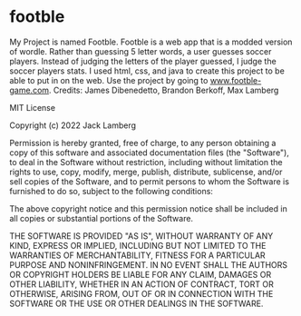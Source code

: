 # footble
My Project is named Footble.
Footble is a web app that is a modded version of wordle.
Rather than guessing 5 letter words, a user guesses soccer players.
Instead of judging the letters of the player guessed, I judge the soccer players stats.
I used html, css, and java to create this project to be able to put in on the web.
Use the project by going to www.footble-game.com.
Credits:
James Dibenedetto, Brandon Berkoff, Max Lamberg

MIT License

Copyright (c) 2022 Jack Lamberg

Permission is hereby granted, free of charge, to any person obtaining a copy
of this software and associated documentation files (the "Software"), to deal
in the Software without restriction, including without limitation the rights
to use, copy, modify, merge, publish, distribute, sublicense, and/or sell
copies of the Software, and to permit persons to whom the Software is
furnished to do so, subject to the following conditions:

The above copyright notice and this permission notice shall be included in all
copies or substantial portions of the Software.

THE SOFTWARE IS PROVIDED "AS IS", WITHOUT WARRANTY OF ANY KIND, EXPRESS OR
IMPLIED, INCLUDING BUT NOT LIMITED TO THE WARRANTIES OF MERCHANTABILITY,
FITNESS FOR A PARTICULAR PURPOSE AND NONINFRINGEMENT. IN NO EVENT SHALL THE
AUTHORS OR COPYRIGHT HOLDERS BE LIABLE FOR ANY CLAIM, DAMAGES OR OTHER
LIABILITY, WHETHER IN AN ACTION OF CONTRACT, TORT OR OTHERWISE, ARISING FROM,
OUT OF OR IN CONNECTION WITH THE SOFTWARE OR THE USE OR OTHER DEALINGS IN THE
SOFTWARE.
